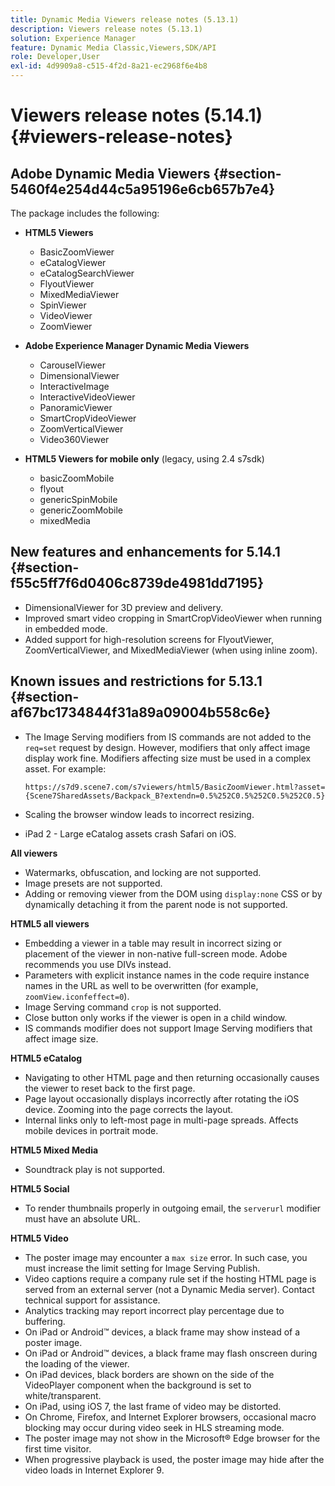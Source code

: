```yaml
---
title: Dynamic Media Viewers release notes (5.13.1)
description: Viewers release notes (5.13.1)
solution: Experience Manager
feature: Dynamic Media Classic,Viewers,SDK/API
role: Developer,User
exl-id: 4d9909a8-c515-4f2d-8a21-ec2968f6e4b8
---
```

# Viewers release notes (5.14.1){#viewers-release-notes}

## Adobe Dynamic Media Viewers {#section-5460f4e254d44c5a95196e6cb657b7e4}

 The package includes the following:

* **HTML5 Viewers**

  * BasicZoomViewer
  * eCatalogViewer
  * eCatalogSearchViewer
  * FlyoutViewer
  * MixedMediaViewer
  * SpinViewer
  * VideoViewer
  * ZoomViewer

* **Adobe Experience Manager Dynamic Media Viewers**

  * CarouselViewer
  * DimensionalViewer
  * InteractiveImage
  * InteractiveVideoViewer
  * PanoramicViewer
  * SmartCropVideoViewer
  * ZoomVerticalViewer
  * Video360Viewer

* **HTML5 Viewers for mobile only** (legacy, using 2.4 s7sdk)

  * basicZoomMobile
  * flyout
  * genericSpinMobile
  * genericZoomMobile
  * mixedMedia

## New features and enhancements for 5.14.1 {#section-f55c5ff7f6d0406c8739de4981dd7195}

* DimensionalViewer for 3D preview and delivery.
* Improved smart video cropping in SmartCropVideoViewer when running in embedded mode.
* Added support for high-resolution screens for FlyoutViewer, ZoomVerticalViewer, and MixedMediaViewer (when using inline zoom).

## Known issues and restrictions for 5.13.1 {#section-af67bc1734844f31a89a09004b558c6e}

* The Image Serving modifiers from IS commands are not added to the `req=set` request by design. However, modifiers that only affect image display work fine. Modifiers affecting size must be used in a complex asset. For example:

   `https://s7d9.scene7.com/s7viewers/html5/BasicZoomViewer.html?asset= {Scene7SharedAssets/Backpack_B?extendn=0.5%252C0.5%252C0.5%252C0.5}` 

* Scaling the browser window leads to incorrect resizing.
* iPad 2 - Large eCatalog assets crash Safari on iOS.

**All viewers**

* Watermarks, obfuscation, and locking are not supported.
* Image presets are not supported.
* Adding or removing viewer from the DOM using `display:none` CSS or by dynamically detaching it from the parent node is not supported.

**HTML5 all viewers**

* Embedding a viewer in a table may result in incorrect sizing or placement of the viewer in non-native full-screen mode. Adobe recommends you use DIVs instead.
* Parameters with explicit instance names in the code require instance names in the URL as well to be overwritten (for example, `zoomView.iconfeffect=0`).
* Image Serving command `crop` is not supported.
* Close button only works if the viewer is open in a child window.
* IS commands modifier does not support Image Serving modifiers that affect image size.

**HTML5 eCatalog**

* Navigating to other HTML page and then returning occasionally causes the viewer to reset back to the first page.
* Page layout occasionally displays incorrectly after rotating the iOS device. Zooming into the page corrects the layout.
* Internal links only to left-most page in multi-page spreads. Affects mobile devices in portrait mode.

**HTML5 Mixed Media**

* Soundtrack play is not supported.

**HTML5 Social**

* To render thumbnails properly in outgoing email, the `serverurl` modifier must have an absolute URL.

**HTML5 Video**

* The poster image may encounter a `max size` error. In such case, you must increase the limit setting for Image Serving Publish.
* Video captions require a company rule set if the hosting HTML page is served from an external server (not a Dynamic Media server). Contact technical support for assistance.
* Analytics tracking may report incorrect play percentage due to buffering.
* On iPad or Android™ devices, a black frame may show instead of a poster image.
* On iPad or Android™ devices, a black frame may flash onscreen during the loading of the viewer.
* On iPad devices, black borders are shown on the side of the VideoPlayer component when the background is set to white/transparent.
* On iPad, using iOS 7, the last frame of video may be distorted.
* On Chrome, Firefox, and Internet Explorer browsers, occasional macro blocking may occur during video seek in HLS streaming mode.
* The poster image may not show in the Microsoft® Edge browser for the first time visitor.
* When progressive playback is used, the poster image may hide after the video loads in Internet Explorer 9.
